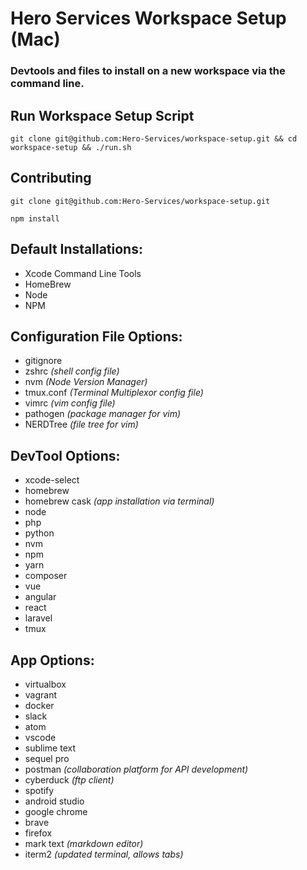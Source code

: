 # Hero Services Workspace Setup (Mac)

### Devtools and files to install on a new workspace via the command line.

## Run Workspace Setup Script
```
git clone git@github.com:Hero-Services/workspace-setup.git && cd workspace-setup && ./run.sh
```

## Contributing
```
git clone git@github.com:Hero-Services/workspace-setup.git

npm install
```
## Default Installations:
* Xcode Command Line Tools
* HomeBrew
* Node
* NPM

## Configuration File Options:
* gitignore
* zshrc *(shell config file)*
* nvm *(Node Version Manager)*
* tmux.conf *(Terminal Multiplexor config file)*
* vimrc *(vim config file)*
* pathogen *(package manager for vim)*
* NERDTree *(file tree for vim)*

## DevTool Options:
* xcode-select
* homebrew
* homebrew cask *(app installation via terminal)*
* node
* php
* python
* nvm
* npm
* yarn
* composer
* vue
* angular
* react
* laravel
* tmux

## App Options:
* virtualbox
* vagrant
* docker
* slack
* atom
* vscode
* sublime text
* sequel pro
* postman *(collaboration platform for API development)*
* cyberduck *(ftp client)*
* spotify
* android studio
* google chrome
* brave
* firefox
* mark text *(markdown editor)*
* iterm2 *(updated terminal, allows tabs)*
